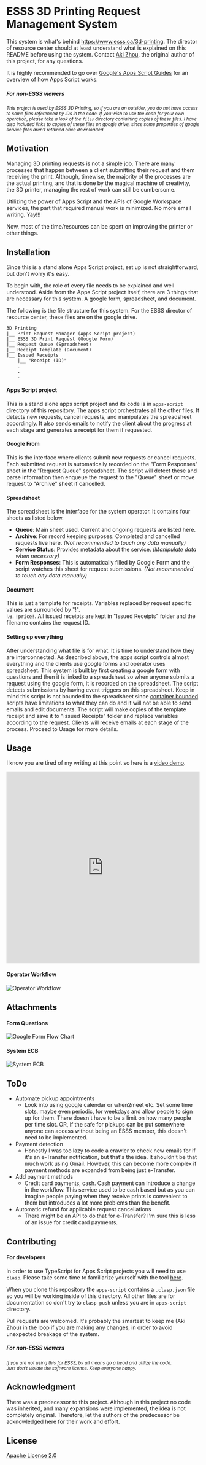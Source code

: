 # ESSS 3D Printing Request Management System

This system is what's behind https://www.esss.ca/3d-printing. The director of resource center should at least understand what is explained on this README before using the system. Contact [Aki Zhou](mailto:aki@akizhou.com), the original author of this project, for any questions.

It is highly recommended to go over [Google's Apps Script Guides](https://developers.google.com/apps-script/overview) for an overview of how Apps Script works.

##### *For non-ESSS viewers*
*<small>This project is used by ESSS 3D Printing, so if you are an outsider, you do not have access to some files referenced by IDs in the code. If you wish to use the code for your own operation, please take a look of the `files` directory containing copies of these files. I have also included links to copies of these files on google drive, since some properties of google service files aren't retained once downloaded.</small>*

## Motivation

Managing 3D printing requests is not a simple job. There are many processes that happen between a client submitting their request and them receiving the print. Although, timewise, the majority of the processes are the actual printing, and that is done by the magical machine of creativity, the 3D printer, managing the rest of work can still be cumbersome.

Utilizing the power of Apps Script and the APIs of Google Workspace services, the part that required manual work is minimized. No more email writing. Yay!!! 

Now, most of the time/resources can be spent on improving the printer or other things.

## Installation

Since this is a stand alone Apps Script project, set up is not straightforward, but don't worry it's easy.

To begin with, the role of every file needs to be explained and well understood.
Aside from the Apps Script project itself, there are 3 things that are necessary for this system. A google form, spreadsheet, and document.

The following is the file structure for this system. For the ESSS director of resource center, these files are on the google drive.

```
3D Printing
|__ Print Request Manager (Apps Script project)
|__ ESSS 3D Print Request (Google Form)
|__ Request Queue (Spreadsheet)
|__ Receipt Template (Document)
|__ Issued Receipts
    |__ "Receipt (ID)"
    .
    .
    .
```
#### Apps Script project
This is a stand alone apps script project and its code is in `apps-script` directory of this repository. The apps script orchestrates all the other files. It detects new requests, cancel requests, and manipulates the spreadsheet accordingly. It also sends emails to notify the client about the progress at each stage and generates a receipt for them if requested.

#### Google From
This is the interface where clients submit new requests or cancel requests.
Each submitted request is automatically recorded on the "Form Responses" sheet in the "Request Queue" spreadsheet. The script will detect these and parse information then enqueue the request to the "Queue" sheet or move request to "Archive" sheet if cancelled.

#### Spreadsheet
The spreadsheet is the interface for the system operator. It contains four sheets as listed below.
* **Queue**: Main sheet used. Current and ongoing requests are listed here.
* **Archive**: For record keeping purposes. Completed and cancelled requests live here. *(Not recommended to touch any data manually)*
* **Service Status**: Provides metadata about the service. *(Manipulate data when necessary)*
* **Form Responses**: This is automatically filled by Google Form and the script watches this sheet for request submissions. *(Not recommended to touch any data manually)*

#### Document
This is just a template for receipts. Variables replaced by request specific values are surrounded by "!".<br> i.e. `!price!`.
All issued receipts are kept in "Issued Receipts" folder and the filename contains the request ID.

#### Setting up everything
After understanding what file is for what. It is time to understand how they are interconnected.
As described above, the apps script controls almost everything and the clients use google forms and operator uses spreadsheet. This system is built by first creating a google form with questions and then it is linked to a spreadsheet so when anyone submits a request using the google form, it is recorded on the spreadsheet. The script detects submissions by having event triggers on this spreadsheet. Keep in mind this script is not bounded to the spreadsheet since [container bounded](https://developers.google.com/apps-script/guides/bound) scripts have limitations to what they can do and it will not be able to send emails and edit documents. The script will make copies of the template receipt and save it to "Issued Receipts" folder and replace variables according to the request. Clients will receive emails at each stage of the process. Proceed to Usage for more details.

## Usage

I know you are tired of my writing at this point so here is a [video demo](https://youtu.be/9PWlg3tmtk4).

<iframe width=100% height=500 src="https://www.youtube.com/embed/9PWlg3tmtk4" frameborder="0" allow="accelerometer; autoplay; clipboard-write; encrypted-media; gyroscope; picture-in-picture" allowfullscreen></iframe>

#### Operator Workflow
![Operator Workflow](./files/Operator-Workflow.png)

## Attachments
#### Form Questions
![Google Form Flow Chart](./files/Google-Form-Flow-Chart.png)

#### System ECB
![System ECB](./3D-Printing-System-ECB.png)

## ToDo

* Automate pickup appointments
    - Look into using google calendar or when2meet etc. Set some time slots, maybe even periodic, for weekdays and allow people to sign up for them. There doesn't have to be a limit on how many people per time slot. OR, if the safe for pickups can be put somewhere anyone can access without being an ESSS member, this doesn't need to be implemented.
* Payment detection
    - Honestly I was too lazy to code a crawler to check new emails for if it's an e-Transfer notification, but that's the idea. It shouldn't be that much work using Gmail.
    However, this can become more complex if payment methods are expanded from being just e-Transfer.
* Add payment methods
    - Credit card payments, cash. Cash payment can introduce a change in the workflow. This service used to be cash based but as you can imagine people paying when they receive prints is convenient to them but introduces a lot more problems than the benefit.
* Automatic refund for applicable request cancellations
    - There might be an API to do that for e-Transfer? I'm sure this is less of an issue for credit card payments.

## Contributing

#### For developers
In order to use TypeScript for Apps Script projects you will need to use `clasp`. Please take some time to familiarize yourself with the tool [here](https://codelabs.developers.google.com/codelabs/clasp/#0).

When you clone this repository the `apps-script` contains a `.clasp.json` file so you will be working inside of this directory. All other files are for documentation so don't try to `clasp push` unless you are in `apps-script` directory.

Pull requests are welcomed. It's probably the smartest to keep me (Aki Zhou) in the loop if you are making any changes, in order to avoid unexpected breakage of the system.

##### *For non-ESSS viewers*
*<small>If you are not using this for ESSS, by all means go a head and utilize the code.<br>
Just don't violate the software license. Keep everyone happy.</small>*

## Acknowledgment
There was a predecessor to this project. Although in this project no code was inherited, and many expansions were implemented, the idea is not completely original. Therefore, let the authors of the predecessor be acknowledged here for their work and effort.


## License
[Apache License 2.0](https://choosealicense.com/licenses/apache-2.0/)